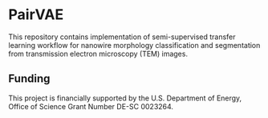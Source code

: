 # PairVAE

This repository contains implementation of semi-supervised transfer learning workflow for nanowire morphology classification and segmentation from transmission electron microscopy (TEM) images.

## Funding
This project is financially supported by the U.S. Department of Energy, Office of Science Grant Number DE-SC 0023264.
